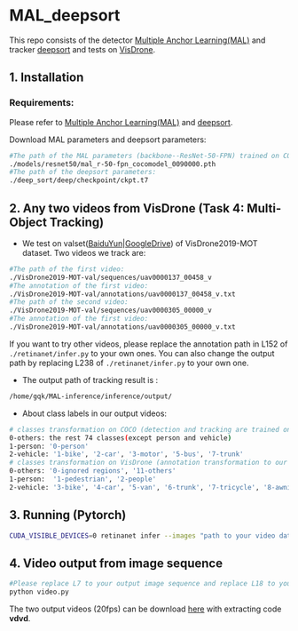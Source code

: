 # MAL_deepsort
This repo consists of the detector [Multiple Anchor Learning(MAL)](https://github.com/DeLightCMU/MAL-inference/) and tracker [deepsort](https://github.com/mikel-brostrom/Yolov5_DeepSort_Pytorch/tree/a60dcf9300ee7673b7d484e8ebb363b9a6408b81/deep_sort_pytorch) and tests on [VisDrone](https://github.com/VisDrone/VisDrone-Dataset).

## 1. Installation

### Requirements:
Please refer to [Multiple Anchor Learning(MAL)](https://github.com/DeLightCMU/MAL-inference/) and [deepsort](https://github.com/mikel-brostrom/Yolov5_DeepSort_Pytorch/tree/a60dcf9300ee7673b7d484e8ebb363b9a6408b81/deep_sort_pytorch).

Download MAL parameters and deepsort parameters:
```bash
#The path of the MAL parameters (backbone--ResNet-50-FPN) trained on COCO:
./models/resnet50/mal_r-50-fpn_cocomodel_0090000.pth
#The path of the deepsort parameters:
./deep_sort/deep/checkpoint/ckpt.t7
```
## 2. Any two videos from VisDrone (Task 4: Multi-Object Tracking) 
* We test on valset([BaiduYun](https://pan.baidu.com/s/1_gLvMxkMKb3RZjGyZv7btQ)|[GoogleDrive](https://drive.google.com/file/d/1rqnKe9IgU_crMaxRoel9_nuUsMEBBVQu/view?usp=sharing)) of VisDrone2019-MOT dataset. Two videos we track are:
```bash
#The path of the first video:
./VisDrone2019-MOT-val/sequences/uav0000137_00458_v
#The annotation of the first video:
./VisDrone2019-MOT-val/annotations/uav0000137_00458_v.txt
#The path of the second video:
./VisDrone2019-MOT-val/sequences/uav0000305_00000_v
#The annotation of the first video:
./VisDrone2019-MOT-val/annotations/uav0000305_00000_v.txt
```
If you want to try other videos, please replace the annotation path in L152 of ``./retinanet/infer.py`` to your own ones. You can also change the output path by replacing L238 of  ``./retinanet/infer.py`` to your own one.
* The output path of tracking result is :
```bash
/home/gqk/MAL-inference/inference/output/
```
* About class labels in our output videos:
```bash
# classes transformation on COCO (detection and tracking are trained on COCO)
0-others: the rest 74 classes(except person and vehicle)
1-person: '0-person'
2-vehicle: '1-bike', '2-car', '3-motor', '5-bus', '7-trunk'
# classes transformation on VisDrone (annotation transformation to our desired)
0-others: '0-ignored regions', '11-others'
1-person:  '1-pedestrian', '2-people'
2-vehicle: '3-bike', '4-car', '5-van', '6-trunk', '7-tricycle', '8-awning-tricycle', '9-bus', '10-motor'
```
## 3. Running (Pytorch)
```bash
CUDA_VISIBLE_DEVICES=0 retinanet infer --images "path to your video data"  --batch=1

```
## 4. Video output from image sequence
```bash
#Please replace L7 to your output image sequence and replace L18 to your output images' name.
python video.py

```
The two output videos (20fps) can be download [here](https://pan.baidu.com/s/1pq4HeTWB6R2b2Q46d2iVHw) with extracting code **vdvd**.

